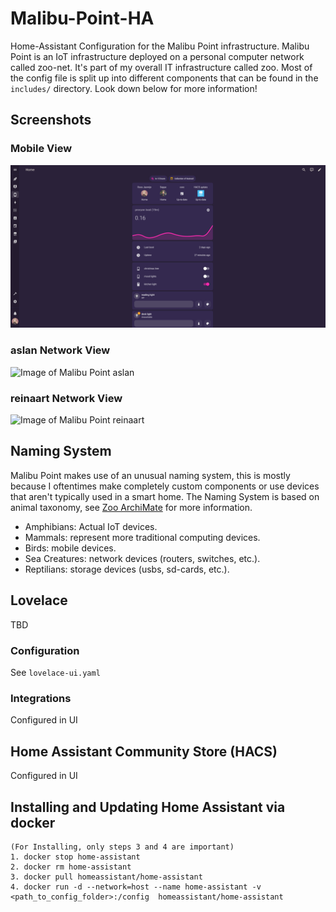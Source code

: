 # Malibu-Point-HA
Home-Assistant Configuration for the Malibu Point infrastructure.
Malibu Point is an IoT infrastructure deployed on a personal computer network called zoo-net.
It's part of my overall IT infrastructure called zoo.
Most of the config file is split up into different components that can be found in the `includes/` directory.
Look down below for more information!

## Screenshots

### Mobile View
![Image of Malibu Point mobile](docs/mobile.png)

### aslan Network View
![Image of Malibu Point aslan](docs/MP-aslan.png)

### reinaart Network View
![Image of Malibu Point reinaart](docs/MP-reinaart.png)


## Naming System
Malibu Point makes use of an unusual naming system, this is mostly because I oftentimes make completely custom components or use devices that aren't typically used in a smart home.
The Naming System is based on animal taxonomy, see [Zoo ArchiMate](https://github.com/Frostielocks/Zoo-ArchiMate) for more information.

* Amphibians: Actual IoT devices.
* Mammals: represent more traditional computing devices.
* Birds: mobile devices.
* Sea Creatures: network devices (routers, switches, etc.).
* Reptilians: storage devices (usbs, sd-cards, etc.).

## Lovelace
TBD

### Configuration
See `lovelace-ui.yaml`

### Integrations
Configured in UI

## Home Assistant Community Store (HACS)
Configured in UI

## Installing and Updating Home Assistant via docker
```
(For Installing, only steps 3 and 4 are important)
1. docker stop home-assistant
2. docker rm home-assistant
3. docker pull homeassistant/home-assistant
4. docker run -d --network=host --name home-assistant -v <path_to_config_folder>:/config  homeassistant/home-assistant
```
